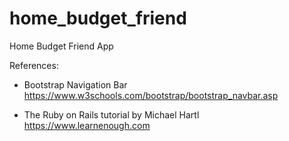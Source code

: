 # home_budget_friend
Home Budget Friend App

References:
- Bootstrap Navigation Bar
https://www.w3schools.com/bootstrap/bootstrap_navbar.asp

- The Ruby on Rails tutorial by Michael Hartl
https://www.learnenough.com